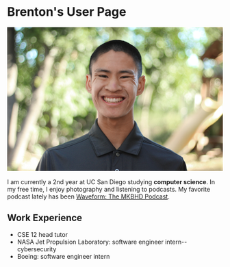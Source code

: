 # Brenton's User Page

![](images/Smaller_Solo.png)

I am currently a 2nd year at UC San Diego studying <b>computer science</b>. In my free time, I enjoy photography and listening to podcasts. My favorite podcast lately has been [Waveform: The MKBHD Podcast](https://podcasts.voxmedia.com/show/waveform-the-mkbhd-podcast).

## Work Experience
- CSE 12 head tutor
- NASA Jet Propulsion Laboratory: software engineer intern--cybersecurity
- Boeing: software engineer intern

